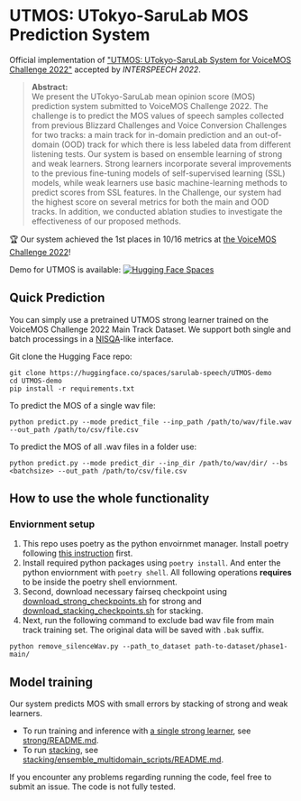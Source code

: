 # UTMOS: UTokyo-SaruLab MOS Prediction System

Official implementation of ["UTMOS: UTokyo-SaruLab System for VoiceMOS Challenge 2022"](https://arxiv.org/abs/2204.02152) accepted by <i>INTERSPEECH 2022</i>.

>**Abstract:**<br>
We present the UTokyo-SaruLab mean opinion score (MOS) prediction system submitted to VoiceMOS Challenge 2022. The challenge is to predict the MOS values of speech samples collected from previous Blizzard Challenges and Voice Conversion Challenges for two tracks: a main track for in-domain prediction and an out-of-domain (OOD) track for which there is less labeled data from different listening tests. Our system is based on ensemble learning of strong and weak learners. Strong learners incorporate several improvements to the previous fine-tuning models of self-supervised learning (SSL) models, while weak learners use basic machine-learning methods to predict scores from SSL features.
In the Challenge, our system had the highest score on several metrics for both the main and OOD tracks. In addition, we conducted ablation studies to investigate the effectiveness of our proposed methods.

🏆 Our system achieved the 1st places in 10/16 metrics at [the VoiceMOS Challenge 2022](https://voicemos-challenge-2022.github.io/)!

Demo for UTMOS is available: [![Hugging Face Spaces](https://img.shields.io/badge/%F0%9F%A4%97%20Hugging%20Face-Spaces-blue)](https://huggingface.co/spaces/sarulab-speech/UTMOS-demo)

## Quick Prediction
You can simply use a pretrained UTMOS strong learner trained on the VoiceMOS Challenge 2022 Main Track Dataset. We support both single and batch processings in a [NISQA](https://github.com/gabrielmittag/NISQA)-like interface.

Git clone the Hugging Face repo:
```
git clone https://huggingface.co/spaces/sarulab-speech/UTMOS-demo
cd UTMOS-demo
pip install -r requirements.txt
```

To predict the MOS of a single wav file:
```
python predict.py --mode predict_file --inp_path /path/to/wav/file.wav --out_path /path/to/csv/file.csv
```

To predict the MOS of all .wav files in a folder use:
```
python predict.py --mode predict_dir --inp_dir /path/to/wav/dir/ --bs <batchsize> --out_path /path/to/csv/file.csv
```

## How to use the whole functionality

### Enviornment setup

1. This repo uses poetry as the python envoirnmet manager. Install poetry following [this instruction](https://python-poetry.org/docs/#installation) first.
1. Install required python packages using `poetry install`. And enter the python enviornment with `poetry shell`. All following operations **requires** to be inside the poetry shell enviornment. 
1. Second, download necessary fairseq checkpoint using [download_strong_checkpoints.sh](fairseq_checkpoints/download_strong_checkpoints.sh) for strong and [download_stacking_checkpoints.sh](fairseq_checkpoints/download_stacking_checkpoints.sh) for stacking.
1. Next, run the following command to exclude bad wav file from main track training set.
The original data will be saved with `.bak` suffix.
```shell
python remove_silenceWav.py --path_to_dataset path-to-dataset/phase1-main/
```

## Model training
Our system predicts MOS with small errors by stacking of strong and weak learners.  
- To run training and inference with <u>a single strong learner</u>, see [strong/README.md](strong/README.md).  
- To run <u>stacking</u>, see [stacking/ensemble_multidomain_scripts/README.md](stacking/ensemble_multidomain_scripts/README.md).

If you encounter any problems regarding running the code, feel free to submit an issue. The code is not fully tested.
